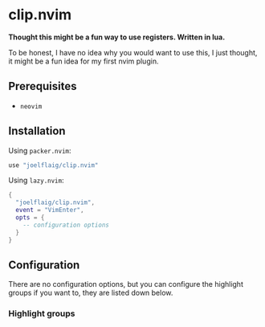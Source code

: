 # clip.nvim

**Thought this might be a fun way to use registers.
Written in lua.**

To be honest, I have no idea why you would want to use this, 
I just thought, it might be a fun idea for my first nvim plugin.

## Prerequisites

- `neovim`

## Installation

Using `packer.nvim`:

```lua
use "joelflaig/clip.nvim"
```

Using `lazy.nvim`:

```lua
{
  "joelflaig/clip.nvim",
  event = "VimEnter",
  opts = {
    -- configuration options
  }
}
```

## Configuration

There are no configuration options, but you can configure the 
highlight groups if you want to, they are listed down below.

### Highlight groups

